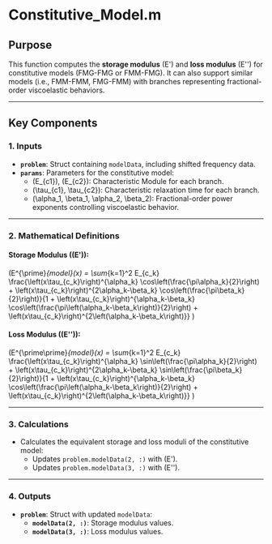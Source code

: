 # Constitutive_Model.m

## Purpose
This function computes the **storage modulus** \(E'\) and **loss modulus** \(E''\) for constitutive models (FMG-FMG or FMM-FMG). It can also support similar models (i.e., FMM-FMM, FMG-FMM) with branches representing fractional-order viscoelastic behaviors.

---

## Key Components

### **1. Inputs**
- **`problem`**: Struct containing `modelData`, including shifted frequency data.
- **`params`**: Parameters for the constitutive model:
  - \(E_{c1}\), \(E_{c2}\): Characteristic Module for each branch.
  - \(\tau_{c1}, \tau_{c2}\): Characteristic relaxation time for each branch.
  - \(\alpha_1, \beta_1, \alpha_2, \beta_2\): Fractional-order power exponents controlling viscoelastic behavior.

---

### **2. Mathematical Definitions**
#### Storage Modulus (\(E'\)):
\(E^{\prime}_{model}(x) = \sum_{k=1}^2 E_{c_k} \frac{\left(x\tau_{c_k}\right)^{\alpha_k} \cos\left(\frac{\pi\alpha_k}{2}\right) + \left(x\tau_{c_k}\right)^{2\alpha_k-\beta_k} \cos\left(\frac{\pi\beta_k}{2}\right)}{1 + \left(x\tau_{c_k}\right)^{\alpha_k-\beta_k} \cos\left(\frac{\pi\left(\alpha_k-\beta_k\right)}{2}\right) + \left(x\tau_{c_k}\right)^{2\left(\alpha_k-\beta_k\right)}} \)

#### Loss Modulus (\(E''\)):
\(E^{\prime\prime}_{model}(x) = \sum_{k=1}^2 E_{c_k} \frac{\left(x\tau_{c_k}\right)^{\alpha_k} \sin\left(\frac{\pi\alpha_k}{2}\right) + \left(x\tau_{c_k}\right)^{2\alpha_k-\beta_k} \sin\left(\frac{\pi\beta_k}{2}\right)}{1 + \left(x\tau_{c_k}\right)^{\alpha_k-\beta_k} \cos\left(\frac{\pi\left(\alpha_k-\beta_k\right)}{2}\right) + \left(x\tau_{c_k}\right)^{2\left(\alpha_k-\beta_k\right)}} \)

---

### **3. Calculations**
- Calculates the equivalent storage and loss moduli of the constitutive model:
  - Updates `problem.modelData(2, :)` with \(E'\).
  - Updates `problem.modelData(3, :)` with \(E''\).

---

### **4. Outputs**
- **`problem`**: Struct with updated `modelData`:
  - **`modelData(2, :)`**: Storage modulus values.
  - **`modelData(3, :)`**: Loss modulus values.
